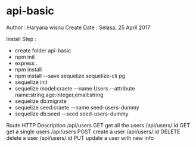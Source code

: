 # api-basic

Author : Haryana wisnu
Create Date : Selasa, 25 April 2017


Install Step :
- create folder api-basic
- npm init
- express .
- npm install
- npm install --save sequelize sequelize-cli pg
- sequelize init
- sequelize model:craete --name Users --attribute name:string,age:integer,email:string
- sequelize db:migrate
- sequelize seed:craete --name seed-users-dummy
- sequelize db:seed --seed seed-users-dummy

Route               HTTP        Description
/api/users          GET         get all the users
/api/users/:id      GET         get a single users
/api/users          POST        create a user
/api/users/:id      DELETE      delete a user
/api/users/:id      PUT         update a user with new info

